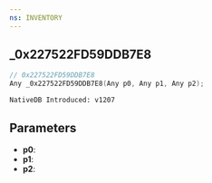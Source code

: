 ```yaml
---
ns: INVENTORY
---
```

## _0x227522FD59DDB7E8

```c
// 0x227522FD59DDB7E8
Any _0x227522FD59DDB7E8(Any p0, Any p1, Any p2);
```

```
NativeDB Introduced: v1207
```

## Parameters
* **p0**:
* **p1**:
* **p2**:
